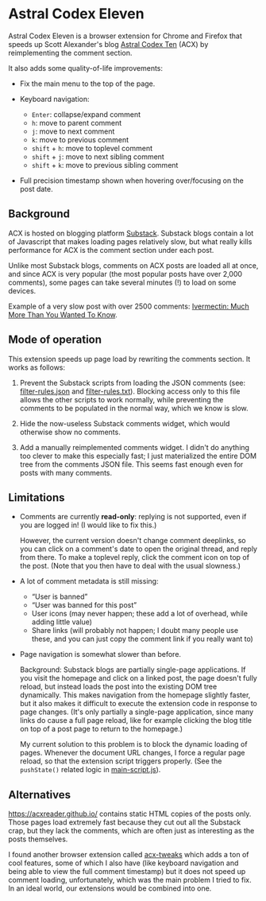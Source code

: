 # Astral Codex Eleven

Astral Codex Eleven is a browser extension for Chrome and Firefox that speeds up
Scott Alexander's blog [Astral Codex Ten](https://www.astralcodexten.com/) (ACX)
by reimplementing the comment section.

It also adds some quality-of-life improvements:

  - Fix the main menu to the top of the page.

  - Keyboard navigation:

      - `Enter`: collapse/expand comment
      - `h`: move to parent comment
      - `j`: move to next comment
      - `k`: move to previous comment
      - `shift` + `h`: move to toplevel comment
      - `shift` + `j`: move to next sibling comment
      - `shift` + `k`: move to previous sibling comment

  - Full precision timestamp shown when hovering over/focusing on the post date.


## Background

ACX is hosted on blogging platform [Substack](https://substack.com/Substack).
Substack blogs contain a lot of Javascript that makes loading pages relatively
slow, but what really kills performance for ACX is the comment section under
each post.

Unlike most Substack blogs, comments on ACX posts are loaded all at once, and
since ACX is very popular (the most popular posts have over 2,000 comments),
some pages can take several minutes (!) to load on some devices.

Example of a very slow post with over 2500 comments:
[Ivermectin: Much More Than You Wanted To Know](https://www.astralcodexten.com/p/ivermectin-much-more-than-you-wanted).


## Mode of operation

This extension speeds up page load by rewriting the comments section. It works
as follows:

  1. Prevent the Substack scripts from loading the JSON comments (see:
[filter-rules.json](extension/filter-rules.json) and
[filter-rules.txt](extension/filter-rules.txt)).
Blocking access only to this file allows the other scripts to work normally,
while preventing the comments to be populated in the normal way, which we know
is slow.

  2. Hide the now-useless Substack comments widget, which would otherwise show
     no comments.

  3. Add a manually reimplemented comments widget.
     I didn't do anything too clever to make this especially fast; I just
     materialized the entire DOM tree from the comments JSON file. This seems
     fast enough even for posts with many comments.

## Limitations

  - Comments are currently **read-only**: replying is not supported, even if you
    are logged in! (I would like to fix this.)

    However, the current version doesn't change comment deeplinks, so you can
    click on a comment's date to open the original thread, and reply from there.
    To make a toplevel reply, click the comment icon on top of the post. (Note
    that you then have to deal with the usual slowness.)

  - A lot of comment metadata is still missing:
      - “User is banned”
      - “User was banned for this post”
      - User icons (may never happen; these add a lot of overhead, while adding
        little value)
      - Share links (will probably not happen; I doubt many people use these,
        and you can just copy the comment link if you really want to)

  - Page navigation is somewhat slower than before.

    Background: Substack blogs are partially single-page applications. If you
    visit the homepage and click on a linked post, the page doesn't fully
    reload, but instead loads the post into the existing DOM tree dynamically.
    This makes navigation from the homepage slightly faster, but it also makes
    it difficult to execute the extension code in response to page changes.
    (It's only partially a single-page application, since many links do cause a
    full page reload, like for example clicking the blog title on top of a post
    page to return to the homepage.)

    My current solution to this problem is to block the dynamic loading of
    pages. Whenever the document URL changes, I force a regular page reload, so
    that the extension script triggers properly. (See the `pushState()`
    related logic in [main-script.js](extension/main-script.js)).


## Alternatives

https://acxreader.github.io/ contains static HTML copies of the posts only.
Those pages load extremely fast because they cut out all the Substack crap, but
they lack the comments, which are often just as interesting as the posts
themselves.

I found another browser extension called
[acx-tweaks](https://chromewebstore.google.com/detail/acx-tweaks/jdpghojhfigbpoeiadalafcmohaekgl)
which adds a ton of cool features, some of which I also have (like keyboard
navigation and being able to view the full comment timestamp) but it does not
speed up comment loading, unfortunately, which was the main problem I tried to
fix. In an ideal world, our extensions would be combined into one.
